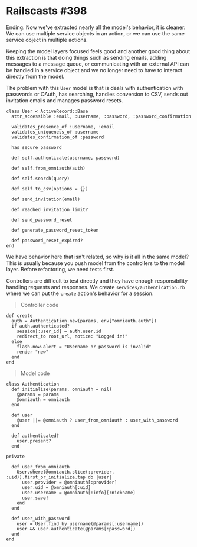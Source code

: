 # Railscasts #398

Ending:  Now we've extracted nearly all the model's behavior, it is cleaner. We can use multiple service objects in an action, or we can use the same service object in multiple actions.

Keeping the model layers focused feels good and another good thing about this extraction is that doing things such as sending emails, adding messages to a message queue, or communicating with an external API can be handled in a service object and we no longer need to have to interact directly from the model.


The problem with this `User` model is that is deals with authentication with passwords or OAuth, has searching, handles conversion to CSV, sends out invitation emails and manages password resets.

    class User < ActiveRecord::Base
      attr_accessible :email, :username, :password, :password_confirmation

      validates_presence_of :username, :email
      validates_uniqueness_of :username
      validates_confirmation_of :password

      has_secure_password

      def self.authenticate(username, password)

      def self.from_omniauth(auth)

      def self.search(query)

      def self.to_csv(options = {})

      def send_invitation(email)

      def reached_invitation_limit?

      def send_password_reset

      def generate_password_reset_token

      def password_reset_expired?
    end

We have behavior here that isn't related, so why is it all in the same model? This is usually because you push model from the controllers to the model layer. Before refactoring, we need tests first.

Controllers are difficult to test directly and they have enough responsibility handling requests and responses. We create `services/authentication.rb` where we can put the `create` action's behavior for a session.

> Controller code

    def create
      auth = Authentication.new(params, env["omniauth.auth"])
      if auth.authenticated?
        session[:user_id] = auth.user.id
        redirect_to root_url, notice: "Logged in!"
      else
        flash.now.alert = "Username or password is invalid"
        render "new"
      end
    end

> Model code

    class Authentication
      def initialize(params, omniauth = nil)
        @params = params
        @omniauth = omniauth
      end

      def user
        @user ||= @omniauth ? user_from_omniauth : user_with_password
      end

      def authenticated?
        user.present?
      end

    private

      def user_from_omniauth
        User.where(@omniauth.slice(:provider, :uid)).first_or_initialize.tap do |user|
          user.provider = @omniauth[:provider]
          user.uid = @omniauth[:uid]
          user.username = @omniauth[:info][:nickname]
          user.save!
        end
      end

      def user_with_password
        user = User.find_by_username(@params[:username])
        user && user.authenticate(@params[:password])
      end
    end
